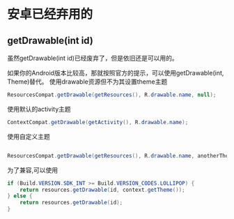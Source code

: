# 安卓已经弃用的

## getDrawable(int id)

虽然getDrawable(int id)已经废弃了，但是依旧还是可以用的。

如果你的Android版本比较高，那就按照官方的提示，可以使用getDrawable(int, Theme)替代。
使用drawable资源但不为其设置theme主题

```java
ResourcesCompat.getDrawable(getResources(), R.drawable.name, null);
```

使用默认的activity主题

```java
ContextCompat.getDrawable(getActivity(), R.drawable.name);
```

使用自定义主题

```java

ResourcesCompat.getDrawable(getResources(), R.drawable.name, anotherTheme);
```

为了兼容,可以使用

```java
if (Build.VERSION.SDK_INT >= Build.VERSION_CODES.LOLLIPOP) {
    return resources.getDrawable(id, context.getTheme());
} else {
    return resources.getDrawable(id);
}

```

